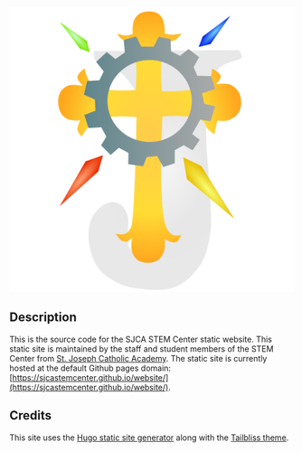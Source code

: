 ![SJCA Stem Center Logo](./images/sjca-stem-center-logo.png)

## Description
This is the source code for the SJCA STEM Center static website. This static site is maintained by the staff and student members of the STEM Center from [St. Joseph Catholic Academy](https://www.sjcawi.org). The static site is currently hosted at the default Github pages domain: [https://sjcastemcenter.github.io/website/](https://sjcastemcenter.github.io/website/).

## Credits
This site uses the [Hugo static site generator](https://gohugo.io/) along with the [Tailbliss theme](https://tailbliss.netlify.app/).
